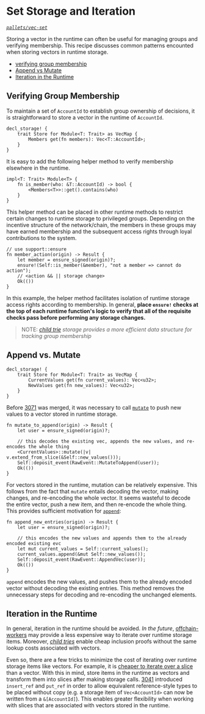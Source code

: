 # Set Storage and Iteration

_[`pallets/vec-set`](https://github.com/substrate-developer-hub/recipes/tree/master/pallets/vec-set)_

Storing a vector in the runtime can often be useful for managing groups and verifying membership.
This recipe discusses common patterns encounted when storing vectors in runtime storage.

-   [verifying group membership](#group)
-   [Append vs Mutate](#append)
-   [Iteration in the Runtime](#iterate)

## Verifying Group Membership <a name = "group"></a>

To maintain a set of `AccountId` to establish group ownership of decisions, it is straightforward to
store a vector in the runtime of `AccountId`.

```rust, ignore
decl_storage! {
	trait Store for Module<T: Trait> as VecMap {
        Members get(fn members): Vec<T::AccountId>;
	}
}
```

It is easy to add the following helper method to verify membership elsewhere in the runtime.

```rust, ignore
impl<T: Trait> Module<T> {
    fn is_member(who: &T::AccountId) -> bool {
        <Members<T>>::get().contains(who)
    }
}
```

This helper method can be placed in other runtime methods to restrict certain changes to runtime
storage to privileged groups. Depending on the incentive structure of the network/chain, the members
in these groups may have earned membership and the subsequent access rights through loyal
contributions to the system.

```rust, ignore
// use support::ensure
fn member_action(origin) -> Result {
    let member = ensure_signed(origin)?;
    ensure!(Self::is_member(&member), "not a member => cannot do action");
    // <action && || storage change>
    Ok(())
}
```

In this example, the helper method facilitates isolation of runtime storage access rights according
to membership. In general, **place `ensure!` checks at the top of each runtime function's logic to
verify that all of the requisite checks pass before performing any storage changes.**

> NOTE: _[child trie](https://github.com/substrate-developer-hub/recipes/issues/35) storage provides
> a more efficient data structure for tracking group membership_

## Append vs. Mutate

```rust, ignore
decl_storage! {
	trait Store for Module<T: Trait> as VecMap {
	    CurrentValues get(fn current_values): Vec<u32>;
        NewValues get(fn new_values): Vec<u32>;
	}
}
```

Before [3071](https://github.com/paritytech/substrate/pull/3071) was merged, it was necessary to
call
[`mutate`](https://crates.parity.io/frame_support/storage/trait.StorageValue.html#tymethod.mutate)
to push new values to a vector stored in runtime storage.

```rust, ignore
fn mutate_to_append(origin) -> Result {
    let user = ensure_signed(origin)?;

    // this decodes the existing vec, appends the new values, and re-encodes the whole thing
    <CurrentValues>::mutate(|v| v.extend_from_slice(&Self::new_values()));
    Self::deposit_event(RawEvent::MutateToAppend(user));
    Ok(())
}
```

For vectors stored in the runtime, mutation can be relatively expensive. This follows from the fact
that `mutate` entails decoding the vector, making changes, and re-encoding the whole vector. It
seems wasteful to decode the entire vector, push a new item, and then re-encode the whole thing.
This provides sufficient motivation for
[`append`](https://crates.parity.io/frame_support/storage/trait.StorageValue.html#tymethod.append):

```rust, ignore
fn append_new_entries(origin) -> Result {
    let user = ensure_signed(origin)?;

    // this encodes the new values and appends them to the already encoded existing evc
    let mut current_values = Self::current_values();
    current_values.append(&mut Self::new_values());
    Self::deposit_event(RawEvent::AppendVec(user));
    Ok(())
}
```

`append` encodes the new values, and pushes them to the already encoded vector without decoding the
existing entries. This method removes the unnecessary steps for decoding and re-encoding the
unchanged elements.

## Iteration in the Runtime <a name = "iterate"></a>

In general, iteration in the runtime should be avoided. _In the future_,
[offchain-workers](https://github.com/substrate-developer-hub/recipes/issues/45) may provide a less
expensive way to iterate over runtime storage items. Moreover,
_[child tries](https://github.com/substrate-developer-hub/recipes/issues/35)_ enable cheap inclusion
proofs without the same lookup costs associated with vectors.

Even so, there are a few tricks to minimize the cost of iterating over runtime storage items like
vectors. For example, it is
[cheaper to iterate over a slice](https://twitter.com/heinz_gies/status/1121490424739303425) than a
vector. With this in mind, store items in the runtime as vectors and transform them into slices
after making storage calls. [3041](https://github.com/paritytech/substrate/pull/3041) introduced
`insert_ref` and `put_ref` in order to allow equivalent reference-style types to be placed without
copy (e.g. a storage item of `Vec<AccountId>` can now be written from a `&[AccountId]`). This
enables greater flexibility when working with slices that are associated with vectors stored in the
runtime.
